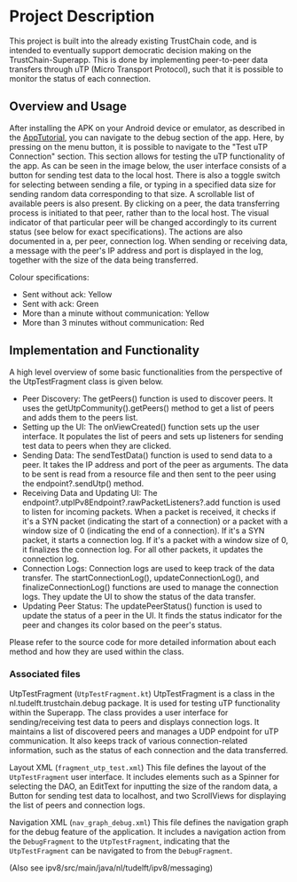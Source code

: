 # Project Description
This project is built into the already existing TrustChain code, and is intended to eventually support democratic decision making on the TrustChain-Superapp. This is done by implementing peer-to-peer data transfers through uTP (Micro Transport Protocol), such that it is possible to monitor the status of each connection. 

## Overview and Usage
After installing the APK on your Android device or emulator, as described in the [AppTutorial](doc/AppTutorial.md), you can navigate to the debug section of the app. Here, by pressing on the menu button, it is possible to navigate to the "Test uTP Connection" section. This section allows for testing the uTP functionality of the app. As can be seen in the image below, the user interface consists of a button for sending test data to the local host. There is also a toggle switch for selecting between sending a file, or typing in a specified data size for sending random data corresponding to that size. A scrollable list of available peers is also present. By clicking on a peer, the data transferring process is initiated to that peer, rather than to the local host. The visual indicator of that particular peer will be changed accordingly to its current status (see below for exact specifications). The actions are also documented in a, per peer, connection log. When sending or receiving data, a message with the peer's IP address and port is displayed in the log, together with the size of the data being transferred.

<!-- TODO: add image of UI --> 

Colour specifications:
- Sent without ack: Yellow
- Sent with ack: Green
- More than a minute without communication: Yellow
- More than 3 minutes without communication: Red

## Implementation and Functionality
<!-- TODO: add explanation of how it works --> 

A high level overview of some basic functionalities from the perspective of the UtpTestFragment class is given below.
- Peer Discovery: The getPeers() function is used to discover peers. It uses the getUtpCommunity().getPeers() method to get a list of peers and adds them to the peers list.  
- Setting up the UI: The onViewCreated() function sets up the user interface. It populates the list of peers and sets up listeners for sending test data to peers when they are clicked. 
- Sending Data: The sendTestData() function is used to send data to a peer. It takes the IP address and port of the peer as arguments. The data to be sent is read from a resource file and then sent to the peer using the endpoint?.sendUtp() method.  
- Receiving Data and Updating UI: The endpoint?.utpIPv8Endpoint?.rawPacketListeners?.add function is used to listen for incoming packets. When a packet is received, it checks if it's a SYN packet (indicating the start of a connection) or a packet with a window size of 0 (indicating the end of a connection). If it's a SYN packet, it starts a connection log. If it's a packet with a window size of 0, it finalizes the connection log. For all other packets, it updates the connection log.  
- Connection Logs: Connection logs are used to keep track of the data transfer. The startConnectionLog(), updateConnectionLog(), and finalizeConnectionLog() functions are used to manage the connection logs. They update the UI to show the status of the data transfer.  
- Updating Peer Status: The updatePeerStatus() function is used to update the status of a peer in the UI. It finds the status indicator for the peer and changes its color based on the peer's status.

Please refer to the source code for more detailed information about each method and how they are used within the class.


<!-- Don't know if this section is relevant or not... --> 
### Associated files
UtpTestFragment (`UtpTestFragment.kt`)
UtpTestFragment is a class in the nl.tudelft.trustchain.debug package. It is used for testing uTP functionality within the Superapp. The class provides a user interface for sending/receiving test data to peers and displays connection logs. It maintains a list of discovered peers and manages a UDP endpoint for uTP communication. It also keeps track of various connection-related information, such as the status of each connection and the data transferred. 

Layout XML (`fragment_utp_test.xml`)
This file defines the layout of the `UtpTestFragment` user interface. It includes elements such as a Spinner for selecting the DAO, an EditText for inputting the size of the random data, a Button for sending test data to localhost, and two ScrollViews for displaying the list of peers and connection logs.

Navigation XML (`nav_graph_debug.xml`)
This file defines the navigation graph for the debug feature of the application. It includes a navigation action from the `DebugFragment` to the `UtpTestFragment`, indicating that the `UtpTestFragment` can be navigated to from the `DebugFragment`.

(Also see ipv8/src/main/java/nl/tudelft/ipv8/messaging)
